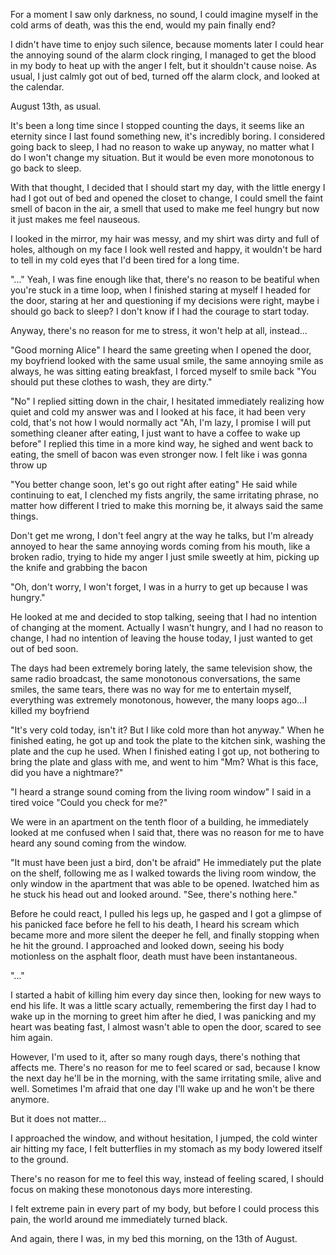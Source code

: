 For a moment I saw only darkness, no sound, I could imagine myself in the cold arms of death, was this the end, would my pain finally end?

I didn't have time to enjoy such silence, because moments later I could hear the annoying sound of the alarm clock ringing, I managed to get the blood in my body to heat up with the anger I felt, but it shouldn't cause noise. As usual, I just calmly got out of bed, turned off the alarm clock, and looked at the calendar.

August 13th, as usual.

It's been a long time since I stopped counting the days, it seems like an eternity since I last found something new, it's incredibly boring. I considered going back to sleep, I had no reason to wake up anyway, no matter what I do I won't change my situation. But it would be even more monotonous to go back to sleep.

With that thought, I decided that I should start my day, with the little energy I had I got out of bed and opened the closet to change, I could smell the faint smell of bacon in the air, a smell that used to make me feel hungry but now it just makes me feel nauseous.

I looked in the mirror, my hair was messy, and my shirt was dirty and full of holes, although on my face I look well rested and happy, it wouldn't be hard to tell in my cold eyes that I'd been tired for a long time.

"..." Yeah, I was fine enough like that, there's no reason to be beatiful when you're stuck in a time loop, when I finished staring at myself I headed for the door, staring at her and questioning if my decisions were right, maybe i should go back to sleep? I don't know if I had the courage to start today.

Anyway, there's no reason for me to stress, it won't help at all, instead...

"Good morning Alice" I heard the same greeting when I opened the door, my boyfriend looked with the same usual smile, the same annoying smile as always, he was sitting eating breakfast, I forced myself to smile back "You should put these clothes to wash, they are dirty."

"No" I replied sitting down in the chair, I hesitated immediately realizing how quiet and cold my answer was and I looked at his face, it had been very cold, that's not how I would normally act "Ah, I'm lazy, I promise I will put something cleaner after eating, I just want to have a coffee to wake up before" I replied this time in a more kind way, he sighed and went back to eating, the smell of bacon was even stronger now. I felt like i was gonna throw up

"You better change soon, let's go out right after eating" He said while continuing to eat, I clenched my fists angrily, the same irritating phrase, no matter how different I tried to make this morning be, it always said the same things.

Don't get me wrong, I don't feel angry at the way he talks, but I'm already annoyed to hear the same annoying words coming from his mouth, like a broken radio, trying to hide my anger I just smile sweetly at him, picking up the knife and grabbing the bacon 

"Oh, don't worry, I won't forget, I was in a hurry to get up because I was hungry."

He looked at me and decided to stop talking, seeing that I had no intention of changing at the moment. Actually I wasn't hungry, and I had no reason to change, I had no intention of leaving the house today, I just wanted to get out of bed soon.

The days had been extremely boring lately, the same television show, the same radio broadcast, the same monotonous conversations, the same smiles, the same tears, there was no way for me to entertain myself, everything was extremely monotonous, however, the many loops ago...I killed my boyfriend

"It's very cold today, isn't it? But I like cold more than hot anyway." When he finished eating, he got up and took the plate to the kitchen sink, washing the plate and the cup he used. When I finished eating I got up, not bothering to bring the plate and glass with me, and went to him "Mm? What is this face, did you have a nightmare?"

"I heard a strange sound coming from the living room window" I said in a tired voice "Could you check for me?"

We were in an apartment on the tenth floor of a building, he immediately looked at me confused when I said that, there was no reason for me to have heard any sound coming from the window.

"It must have been just a bird, don't be afraid" He immediately put the plate on the shelf, following me as I walked towards the living room window, the only window in the apartment that was able to be opened. Iwatched him as he stuck his head out and looked around. "See, there's nothing here."

Before he could react, I pulled his legs up, he gasped and I got a glimpse of his panicked face before he fell to his death, I heard his scream which became more and more silent the deeper he fell, and finally stopping when he hit the ground. I approached and looked down, seeing his body motionless on the asphalt floor, death must have been instantaneous.

"..."

I started a habit of killing him every day since then, looking for new ways to end his life. It was a little scary actually, remembering the first day I had to wake up in the morning to greet him after he died, I was panicking and my heart was beating fast, I almost wasn't able to open the door, scared to see him again.

However, I'm used to it, after so many rough days, there's nothing that affects me. There's no reason for me to feel scared or sad, because I know the next day he'll be in the morning, with the same irritating smile, alive and well. Sometimes I'm afraid that one day I'll wake up and he won't be there anymore.

But it does not matter...

I approached the window, and without hesitation, I jumped, the cold winter air hitting my face, I felt butterflies in my stomach as my body lowered itself to the ground.

There's no reason for me to feel this way, instead of feeling scared, I should focus on making these monotonous days more interesting.

I felt extreme pain in every part of my body, but before I could process this pain, the world around me immediately turned black.

And again, there I was, in my bed this morning, on the 13th of August.